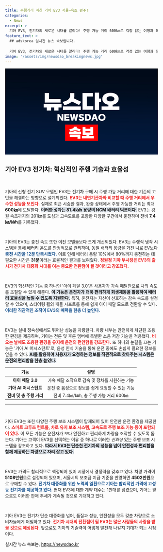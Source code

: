 ```yaml
---
title: 주행거리 미친 기아 EV3 서울~속초 완주!
categories:
  - News
excerpt: >
  기아 EV3, 전기차의 새로운 시대를 알리다! 주행 가능 거리 600km로 걱정 없는 여행과 최첨단 기술을 자랑하는 이 SUV는 전기차 대중화를 이끌어낼 준비가 되어 있습니다. 클릭해 더 알아보세요!
feature_text: >
  ## adskorea 실시간 뉴스 속보입니다.

  기아 EV3, 전기차의 새로운 시대를 알리다! 주행 가능 거리 600km로 걱정 없는 여행과 최첨단 기술을 자랑하는 이 SUV는 전기차 대중화를 이끌어낼 준비가 되어 있습니다. 클릭해 더 알아보세요!
image: '/assets/img/newsdao_breakingnews.jpg'
---
```


<p><img src="/assets/img/newsdao_breakingnews.jpg" alt="adskorea 속보" /></p>

<h2 data-ke-size="size26">기아 EV3 전기차: 혁신적인 주행 기술과 효율성</h2>

<p data-ke-size="size16">&nbsp;</p>

<p>기아의 신형 전기 SUV 모델인 EV3는 전기차 구매 시 주행 가능 거리에 대한 기존의 고민을 해결하는 방향으로 설계되었다. <b><span style="color: #ee2323;">EV3는 내연기관차와 비교할 때 주행 거리에서 우수한 성능을 보인다.</span></b> 실제로 최근 시승한 결과, 완충 상태에서 주행 가능한 거리는 최대 <strong>600㎞</strong>에 도달한다. <b><span style="background-color: #21538527;">이러한 성과는 81.4㎾h 용량의 NCM 배터리 덕분이다.</span></b> EV3는 강원 속초까지의 201㎞를 도심과 고속도로를 포함한 다양한 구간에서 운전하며 전비 <strong>7.4㎞/㎾h</strong>를 기록했다.</p>

<p data-ke-size="size16">&nbsp;</p>

<p>기아의 EV3는 충전 속도 또한 이전 모델들보다 크게 개선되었다. EV3는 수랭식 냉각 시스템을 통해 배터리 온도를 안정적으로 관리하며, 동일 배터리 용량을 가진 니로 EV보다 <b><span style="color: #1a5490;">충전 시간을 12분 단축시켰다.</span></b> 이로 인해 배터리 용량 10%에서 80%까지 충전하는 데 필요한 시간은 <strong>31분</strong>이라는 효율적인 결과를 보여줬다. <b><span style="color: #ee2323;">정원정 기아 부사장은 EV3의 출시가 전기차 대중화 시대를 여는 중요한 전환점이 될 것이라고 강조했다.</span></b></p>

<p data-ke-size="size16">&nbsp;</p>

<p>EV3의 혁신적인 기능 중 하나인 '아이 페달 3.0'은 사용자가 가속 페달만으로 차의 속도를 조절할 수 있게 해준다. <b><span style="background-color: #21538527;">이 기능은 운전자가 더욱 편리하게 회생제동을 활용하여 배터리 효율성을 높일 수 있도록 지원한다.</span></b> 특히, 운전자는 자신이 선호하는 감속 속도를 설정할 수 있으며, 스티어링 휠의 패들 시프트를 통해 쉽게 아이 페달 모드로 전환할 수 있다. <b><span style="color: #1a5490;">이러한 직관적인 조작이 EV3의 매력을 한층 더 높인다.</span></b></p>

<p data-ke-size="size16">&nbsp;</p>

<p>EV3는 실내 정숙성에서도 뛰어난 성능을 자랑한다. 차량 내부는 안전하게 차단된 조용한 환경을 제공하며, 기아는 전륜 및 후륜 멤버에 특별한 소음 저감 기술을 적용했다. <b><span style="color: #ee2323;">비 오는 날에도 조용한 환경을 유지해 운전의 편안함을 강조한다.</span></b> 또 하나의 눈길을 끄는 기능은 '기아 AI 어시스턴트'로, 음성 인식 기술을 통해 운전 중에도 손쉽게 필요한 정보를 얻을 수 있다. <b><span style="background-color: #21538527;">AI를 활용하여 사용자가 요청하는 정보를 직관적으로 찾아주는 시스템은 운전의 편리함을 한층 높였다.</span></b></p>

<table style="width: 100%;">
  <thead>
    <tr>
      <th style="text-align: center;">기능</th>
      <th style="text-align: center;">설명</th>
    </tr>
  </thead>
  <tbody>
    <tr>
      <td style="text-align: center; height: 17px;"><b>아이 페달 3.0</b></td>
      <td style="text-align: center; height: 17px;">가속 페달 조작으로 감속 및 정차를 지원하는 기능</td>
    </tr>
    <tr>
      <td style="text-align: center; height: 17px;"><b>기아 AI 어시스턴트</b></td>
      <td style="text-align: center; height: 17px;">운전 중 음성으로 정보를 쉽게 요청할 수 있는 기능</td>
    </tr>
    <tr>
      <td style="text-align: center; height: 17px;"><b>전비 및 총 주행 거리</b></td>
      <td style="text-align: center; height: 17px;">전비 7.4㎞/㎾h, 총 주행 가능 거리 600㎞</td>
    </tr>
  </tbody>
</table>

<hr />

<p data-ke-size="size16">&nbsp;</p>

<p>기아 EV3는 또한 다양한 주행 보조 시스템이 탑재되어 있어 안전한 운전 환경을 제공한다. <b><span style="color: #ee2323;">스마트 크루즈 컨트롤, 차로 유지 보조 시스템, 고속도로 주행 보조 기능 등이 포함되어 있다.</span></b> 이 모든 기능은 운전자가 보다 안전하고 편리하게 차량을 조작할 수 있도록 돕는다. 기아는 고객이 EV3를 선택하는 이유 중 하나로 이러한 <em>신뢰성</em> 있는 주행 보조 시스템을 강조하고 있다. <b><span style="background-color: #21538527;">따라서 EV3는 단순한 전기차의 성능을 넘어 안전성과 편리함을 함께 제공하는 차량으로 자리 잡고 있다.</span></b></p>

<p data-ke-size="size16">&nbsp;</p>

<p>EV3는 가격도 합리적으로 책정되어 있어 시장에서 경쟁력을 갖추고 있다. 차량 가격이 <strong>5108만원</strong>으로 설정되어 있으며, 서울시의 보조금 지급 기준을 반영하면 <strong>4502만원</strong>으로 구매할 수 있다. <b><span style="color: #1a5490;">전기차 대중화를 위한 노력의 일환으로 기아는 합리적인 가격에 고성능 전기차를 제공하고 있다.</span></b> 현재 EV3에 대한 계약 대수는 1만대를 넘겼으며, 기아는 앞으로도 이러한 판매 추세가 계속될 것으로 기대하고 있다.</p>

<p data-ke-size="size16">&nbsp;</p>

<p>기아 EV3는 전기차 단순 대중화를 넘어, 품질과 성능, 안전성을 모두 갖춘 차량으로 소비자들에게 어필하고 있다. <b><span style="color: #ee2323;">전기차 시대의 전환점이 될 EV3는 많은 사람들의 사랑을 받을 것으로 예상된다.</span></b> 앞으로도 기아의 기술력이 어떻게 발전해 나갈지 기대가 되는 시점이다.</p>
실시간 뉴스 속보는, <a href="https://newsdao.kr" rel="dofollow">https://newsdao.kr</a>



